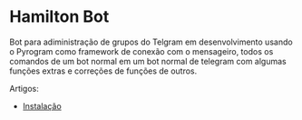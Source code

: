 Hamilton Bot
============

Bot para adiministração de grupos do Telgram em desenvolvimento usando o Pyrogram como framework de conexão com o mensageiro, todos os comandos de um bot normal em um bot normal de telegram com algumas funções extras e correções de funções de outros.

Artigos:

  - [Instalação](instalacao.md)